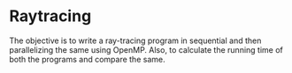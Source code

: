 # Raytracing
The objective is to write a ray-tracing program in sequential and then parallelizing the same using OpenMP. Also, to calculate the running time of both the programs and compare the same.



